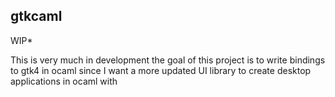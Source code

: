 ## gtkcaml

WIP* 

This is very much in development the goal of this project is to write bindings
to gtk4 in ocaml since I want a more updated UI library to create desktop
applications in ocaml with

